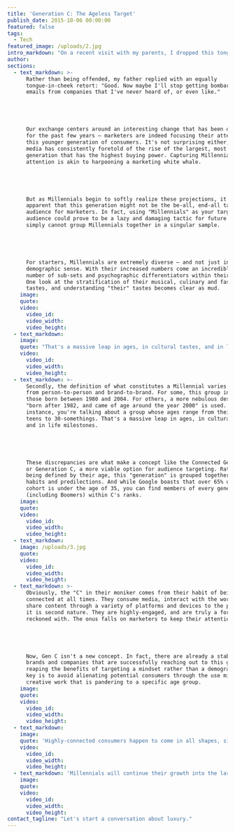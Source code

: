 ```yaml
---
title: 'Generation C: The Ageless Target'
publish_date: 2015-10-06 00:00:00
featured: false
tags:
  - Tech
featured_image: /uploads/2.jpg
intro_markdown: "On a recent visit with my parents, I dropped this tongue-in-cheek bombshell: \"Marketers don't care about you, or your Baby Boomer cohorts anymore. We only care about Millennials. Sorry guys.\"​"
author:
sections:
  - text_markdown: >-
      Rather than being offended, my father replied with an equally
      tongue-in-cheek retort: "Good. Now maybe I'll stop getting bombarded with
      emails from companies that I've never heard of, or even like."





      Our exchange centers around an interesting change that has been occurring
      for the past few years – marketers are indeed focusing their attention on
      this younger generation of consumers. It's not surprising either, as the
      media has consistently foretold of the rise of the largest, most motivated
      generation that has the highest buying power. Capturing Millennials'
      attention is akin to harpooning a marketing white whale.





      But as Millennials begin to softly realize these projections, it's becoming
      apparent that this generation might not be the be-all, end-all target
      audience for marketers. In fact, using "Millennials" as your target
      audience could prove to be a lazy and damaging tactic for future work. You
      simply cannot group Millennials together in a singular sample.





      For starters, Millennials are extremely diverse – and not just in the
      demographic sense. With their increased numbers come an incredibly high
      number of sub-sets and psychographic differentiators within their ranks.
      One look at the stratification of their musical, culinary and fashion
      tastes, and understanding "their" tastes becomes clear as mud.​
    image:
    quote:
    video:
      video_id:
      video_width:
      video_height:
  - text_markdown:
    image:
    quote: "That's a massive leap in ages, in cultural tastes, and in life milestones."
    video:
      video_id:
      video_width:
      video_height:
  - text_markdown: >-
      Secondly, the definition of what constitutes a Millennial varies greatly
      from person-to-person and brand-to-brand. For some, this group includes
      those born between 1980 and 2004. For others, a more nebulous descriptor of
      "born after 1982, and came of age around the year 2000" is used. In each
      instance, you're talking about a group whose ages range from their early
      teens to 30-somethings. That's a massive leap in ages, in cultural tastes,
      and in life milestones.





      These discrepancies are what make a concept like the Connected Generation,
      or Generation C, a more viable option for audience targeting. Rather than
      being defined by their age, this "generation" is grouped together by their
      habits and predilections. And while Google boasts that over 65% of this
      cohort is under the age of 35, you can find members of every generation
      (including Boomers) within C's ranks.​
    image:
    quote:
    video:
      video_id:
      video_width:
      video_height:
  - text_markdown:
    image: /uploads/3.jpg
    quote:
    video:
      video_id:
      video_width:
      video_height:
  - text_markdown: >-
      Obviously, the "C" in their moniker comes from their habit of being
      connected at all times. They consume media, interact with the world, and
      share content through a variety of platforms and devices to the point where
      it is second nature. They are highly-engaged, and are truly a force to be
      reckoned with. The onus falls on marketers to keep their attention.





      Now, Gen C isn't a new concept. In fact, there are already a stable of
      brands and companies that are successfully reaching out to this group and
      reaping the benefits of targeting a mindset rather than a demographic. The
      key is to avoid alienating potential consumers through the use misguided
      creative work that is pandering to a specific age group.​
    image:
    quote:
    video:
      video_id:
      video_width:
      video_height:
  - text_markdown:
    image:
    quote: 'Highly-connected consumers happen to come in all shapes, sizes and ages.​​'
    video:
      video_id:
      video_width:
      video_height:
  - text_markdown: 'Millennials will continue their growth into the largest generational force in history, and will still capture the attention of marketers and brands. But smart brands will understand that highly-connected consumers happen to come in all shapes, sizes and ages.​'
    image:
    quote:
    video:
      video_id:
      video_width:
      video_height:
contact_tagline: "Let's start a conversation about luxury."
---
```




